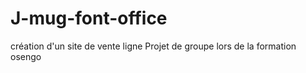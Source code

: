 # J-mug-font-office
création d'un site de vente ligne 
Projet de groupe lors de la formation osengo
